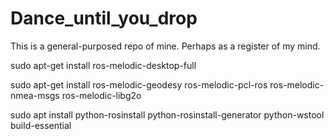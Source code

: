 # Dance_until_you_drop
This is a general-purposed repo of mine. Perhaps as a register of my mind.



sudo apt-get install ros-melodic-desktop-full

sudo apt-get install ros-melodic-geodesy ros-melodic-pcl-ros ros-melodic-nmea-msgs ros-melodic-libg2o

sudo apt install python-rosinstall python-rosinstall-generator python-wstool build-essential
